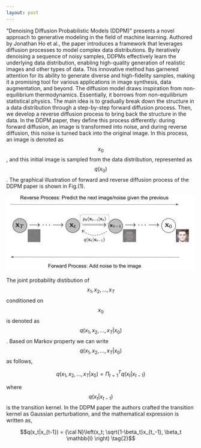 ```yaml
---
layout: post
---
```

"Denoising Diffusion Probabilistic Models (DDPM)" presents a novel approach to generative modeling in the field of machine learning. Authored by Jonathan Ho et al., the paper introduces a framework that leverages diffusion processes to model complex data distributions. By iteratively denoising a sequence of noisy samples, DDPMs effectively learn the underlying data distribution, enabling high-quality generation of realistic images and other types of data. This innovative method has garnered attention for its ability to generate diverse and high-fidelity samples, making it a promising tool for various applications in image synthesis, data augmentation, and beyond. The diffusion model draws inspiration from non-equilibrium thermodynamics. Essentially, it borrows from non-equilibrium statistical physics. The main idea is to gradually break down the structure in a data distribution through a step-by-step forward diffusion process. Then, we develop a reverse diffusion process to bring back the structure in the data. In the DDPM paper, they define this process differently: during forward diffusion, an image is transformed into noise, and during reverse diffusion, this noise is turned back into the original image. In this process, an image is denoted as $$x_0$$, and this initial image is sampled from the data distribution, represented as $$q(x_0)$$. The graphical illustration of forward and reverse diffusion process of the DDPM paper is shown in Fig.(1).

![Alt text](/assets/images/ddpm.png "Figure 1: Reverse and forward diffusion process")

The joint probability distibution of $$x_1, x_2, \ldots, x_T$$ conditioned on $$x_0$$ is denoted as 
$$q(x_1,x_2,\ldots,x_T|x_0)$$. Based on Markov property we can write $$q(x_1,x_2,\ldots,x_T|x_0)$$ as follows,

$$q(x_1,x_2,\ldots,x_T|x_0) = \Pi_{t=1}^T q(x_t|x_{t-1}) \tag{1}$$

where $$q(x_t|x_{t-1})$$ is the transition kernel. In the DDPM paper the authors crafted the transition kernel as Gaussian perturbationn, and the mathematical expression is written as,

$$q(x_t|x_{t-1}) = {\cal N}\left(x_t; \sqrt{1-\beta_t}x_{t_-1}, \beta_t \mathbb{I} \right) \tag{2}$$